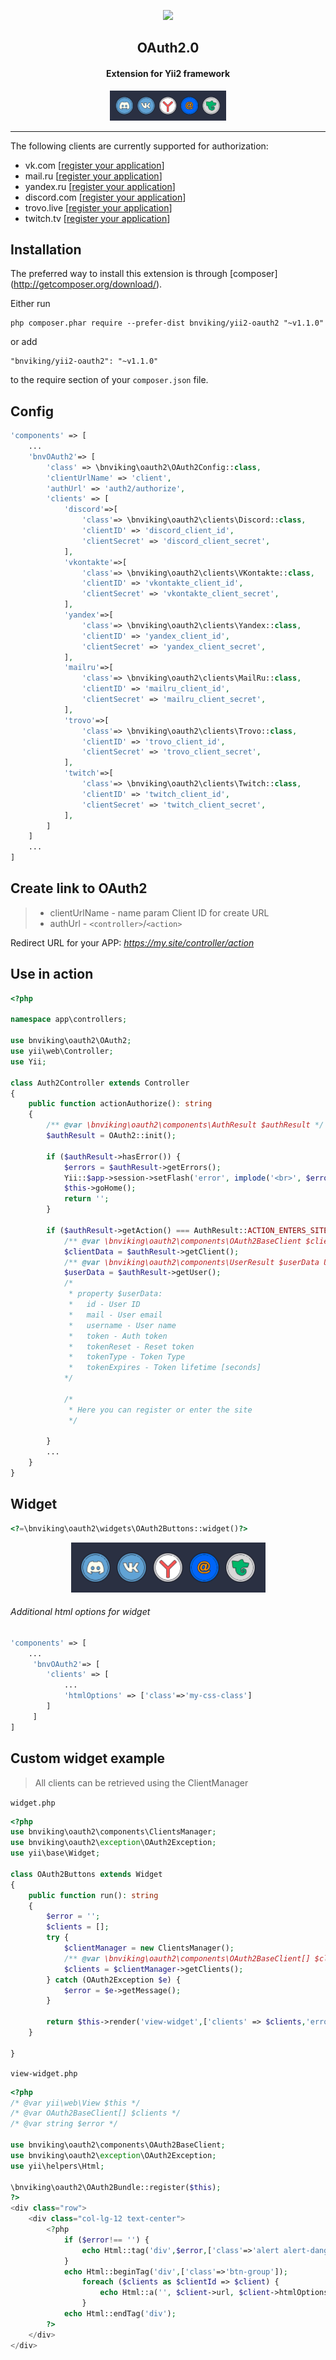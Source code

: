 <p align="center">
    <a href="https://bnv.one" target="_blank">
        <img src="https://avatars.githubusercontent.com/u/12669446?s=400&u=d883b62c0adcae00380135155c820b5d928224dc&v=4" height="100px">
    </a>
    <h2 align="center">OAuth2.0</h1>
    <h4 align="center">Extension for Yii2 framework</h3>
    <p align="center">
        <img src="./widget.png" alt="Widget OAuth2.0" height="48">
    </p>
</p>
<hr>

The following clients are currently supported for authorization:

 * vk.com [[register your application](https://vk.com/apps?act=manage)]
 * mail.ru [[register your application](https://o2.mail.ru/app/)]
 * yandex.ru [[register your application](https://oauth.yandex.ru/)]
 * discord.com [[register your application](https://discord.com/developers/applications)]
 * trovo.live [[register your application](https://developer.trovo.live/)]
 * twitch.tv [[register your application](https://dev.twitch.tv/console)]

Installation
------------

The preferred way to install this extension is through [composer] (http://getcomposer.org/download/).

Either run

```
php composer.phar require --prefer-dist bnviking/yii2-oauth2 "~v1.1.0"
```

or add

```
"bnviking/yii2-oauth2": "~v1.1.0"
```

to the require section of your `composer.json` file.

Config
-----

```php
'components' => [
    ...
    'bnvOAuth2'=> [
        'class' => \bnviking\oauth2\OAuth2Config::class,
        'clientUrlName' => 'client',
        'authUrl' => 'auth2/authorize', 
        'clients' => [
            'discord'=>[
                'class'=> \bnviking\oauth2\clients\Discord::class,
                'clientID' => 'discord_client_id',
                'clientSecret' => 'discord_client_secret',
            ],
            'vkontakte'=>[
                'class'=> \bnviking\oauth2\clients\VKontakte::class,
                'clientID' => 'vkontakte_client_id',
                'clientSecret' => 'vkontakte_client_secret',
            ],
            'yandex'=>[
                'class'=> \bnviking\oauth2\clients\Yandex::class,
                'clientID' => 'yandex_client_id',
                'clientSecret' => 'yandex_client_secret',
            ],
            'mailru'=>[
                'class'=> \bnviking\oauth2\clients\MailRu::class,
                'clientID' => 'mailru_client_id',
                'clientSecret' => 'mailru_client_secret',
            ],
            'trovo'=>[
                'class'=> \bnviking\oauth2\clients\Trovo::class,
                'clientID' => 'trovo_client_id',
                'clientSecret' => 'trovo_client_secret',
            ],
            'twitch'=>[
                'class'=> \bnviking\oauth2\clients\Twitch::class,
                'clientID' => 'twitch_client_id',
                'clientSecret' => 'twitch_client_secret',
            ],
        ]
    ]
    ...
]

```

Create link to OAuth2
---------------------
> * clientUrlName - name param Client ID for create URL
> * authUrl - `<controller>`/`<action>`
>
Redirect URL for your APP: _https://my.site/controller/action_

Use in action
-------------

```php
<?php

namespace app\controllers;

use bnviking\oauth2\OAuth2;
use yii\web\Controller;
use Yii;

class Auth2Controller extends Controller
{
    public function actionAuthorize(): string
    {
        /** @var \bnviking\oauth2\components\AuthResult $authResult */
        $authResult = OAuth2::init();

        if ($authResult->hasError()) {
            $errors = $authResult->getErrors();
            Yii::$app->session->setFlash('error', implode('<br>', $errors));
            $this->goHome();
            return '';
        }

        if ($authResult->getAction() === AuthResult::ACTION_ENTERS_SITE) {
            /** @var \bnviking\oauth2\components\OAuth2BaseClient $clientData Auth client data */
            $clientData = $authResult->getClient();
            /** @var \bnviking\oauth2\components\UserResult $userData User data */
            $userData = $authResult->getUser();
            /*
             * property $userData:
             *   id - User ID
             *   mail - User email
             *   username - User name
             *   token - Auth token
             *   tokenReset - Reset token
             *   tokenType - Token Type
             *   tokenExpires - Token lifetime [seconds]
            */

            /*
             * Here you can register or enter the site
             */

        }
        ...
    }
}

```

Widget
------

```php
<?=\bnviking\oauth2\widgets\OAuth2Buttons::widget()?>
```

<p align="center">
    <img src="./widget.png" alt="Widget OAuth2.0 example">
</p>

###### Additional html options for widget

```php
'components' => [
    ...
     'bnvOAuth2'=> [
        'clients' => [
            ...
            'htmlOptions' => ['class'=>'my-css-class']
        ]
     ]
]
```

Custom widget example
---------------------
>All clients can be retrieved using the ClientManager
>

`widget.php`

```php
<?php
use bnviking\oauth2\components\ClientsManager;
use bnviking\oauth2\exception\OAuth2Exception;
use yii\base\Widget;

class OAuth2Buttons extends Widget
{
    public function run(): string
    {
        $error = '';
        $clients = [];
        try {
            $clientManager = new ClientsManager();
            /** @var \bnviking\oauth2\components\OAuth2BaseClient[] $clients Auth client data */
            $clients = $clientManager->getClients();
        } catch (OAuth2Exception $e) {
            $error = $e->getMessage();
        }

        return $this->render('view-widget',['clients' => $clients,'error' => $error]);
    }

}
```

`view-widget.php`

```php
<?php
/* @var yii\web\View $this */
/* @var OAuth2BaseClient[] $clients */
/* @var string $error */

use bnviking\oauth2\components\OAuth2BaseClient;
use bnviking\oauth2\exception\OAuth2Exception;
use yii\helpers\Html;

\bnviking\oauth2\OAuth2Bundle::register($this);
?>
<div class="row">
    <div class="col-lg-12 text-center">
        <?php
            if ($error!== '') {
                echo Html::tag('div',$error,['class'=>'alert alert-danger','role'=>'alert']);
            }
            echo Html::beginTag('div',['class'=>'btn-group']);
                foreach ($clients as $clientId => $client) {
                    echo Html::a('', $client->url, $client->htmlOptions);
                }
            echo Html::endTag('div');
        ?>
    </div>
</div>
```